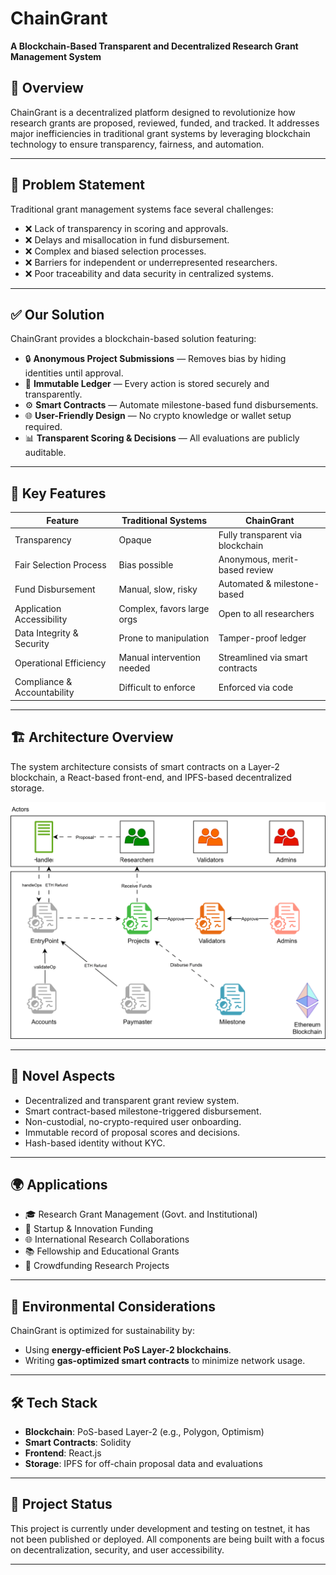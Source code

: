 # ChainGrant

**A Blockchain-Based Transparent and Decentralized Research Grant Management System**

## 🚀 Overview

ChainGrant is a decentralized platform designed to revolutionize how research grants are proposed, reviewed, funded, and tracked. It addresses major inefficiencies in traditional grant systems by leveraging blockchain technology to ensure transparency, fairness, and automation.

---

## 🧩 Problem Statement

Traditional grant management systems face several challenges:

- ❌ Lack of transparency in scoring and approvals.
- ❌ Delays and misallocation in fund disbursement.
- ❌ Complex and biased selection processes.
- ❌ Barriers for independent or underrepresented researchers.
- ❌ Poor traceability and data security in centralized systems.

---

## ✅ Our Solution

ChainGrant provides a blockchain-based solution featuring:

- 🔒 **Anonymous Project Submissions** — Removes bias by hiding identities until approval.
- 🔗 **Immutable Ledger** — Every action is stored securely and transparently.
- ⚙️ **Smart Contracts** — Automate milestone-based fund disbursements.
- 🌐 **User-Friendly Design** — No crypto knowledge or wallet setup required.
- 📊 **Transparent Scoring & Decisions** — All evaluations are publicly auditable.

---

## 🧠 Key Features

| Feature                          | Traditional Systems         | ChainGrant                      |
|----------------------------------|------------------------------|----------------------------------|
| Transparency                    | Opaque                       | Fully transparent via blockchain |
| Fair Selection Process          | Bias possible                | Anonymous, merit-based review    |
| Fund Disbursement               | Manual, slow, risky          | Automated & milestone-based     |
| Application Accessibility       | Complex, favors large orgs   | Open to all researchers         |
| Data Integrity & Security       | Prone to manipulation        | Tamper-proof ledger             |
| Operational Efficiency          | Manual intervention needed   | Streamlined via smart contracts |
| Compliance & Accountability     | Difficult to enforce         | Enforced via code               |

---

## 🏗️ Architecture Overview

The system architecture consists of smart contracts on a Layer-2 blockchain, a React-based front-end, and IPFS-based decentralized storage.

![ChainGrant Architecture](assets/Architecture.svg)

---

## 🧬 Novel Aspects

- Decentralized and transparent grant review system.
- Smart contract-based milestone-triggered disbursement.
- Non-custodial, no-crypto-required user onboarding.
- Immutable record of proposal scores and decisions.
- Hash-based identity without KYC.

---

## 🌍 Applications

- 🎓 Research Grant Management (Govt. and Institutional)
- 💼 Startup & Innovation Funding
- 🌐 International Research Collaborations
- 📚 Fellowship and Educational Grants
- 🤝 Crowdfunding Research Projects

---

## 🌱 Environmental Considerations

ChainGrant is optimized for sustainability by:

- Using **energy-efficient PoS Layer-2 blockchains**.
- Writing **gas-optimized smart contracts** to minimize network usage.

---

## 🛠️ Tech Stack

- **Blockchain**: PoS-based Layer-2 (e.g., Polygon, Optimism)
- **Smart Contracts**: Solidity
- **Frontend**: React.js
- **Storage**: IPFS for off-chain proposal data and evaluations

---

## 📌 Project Status

This project is currently under development and testing on testnet, it has not been published or deployed. All components are being built with a focus on decentralization, security, and user accessibility.

---
<!-- 
## 📜 License

This project is intended for research and educational use. Final license will be determined upon public release.

--- -->
